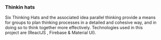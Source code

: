 ### Thinkin hats
Six Thinking Hats and the associated idea parallel thinking provide a means for groups to plan thinking processes in a detailed and cohesive way, and in doing so to think together more effectively.
Technologies used in this project are (ReactJS , Firebase & Material UI).

